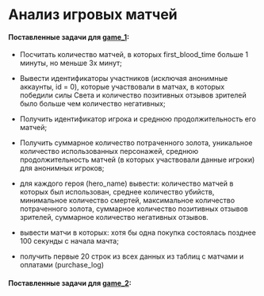 # Анализ игровых матчей

#### Поставленные задачи для [game_1](https://github.com/TanasevichPS/TS_ABD_2021/blob/main/Game/game.sql):

+ Посчитать количество матчей, в которых first_blood_time больше 1 минуты, но меньше 3х минут;

+ Вывести идентификаторы участников (исключая анонимные аккаунты, id = 0),
которые участвовали в матчах, в которых победили силы Света и количество позитивных отзывов зрителей было больше чем количество негативных;

+ Получить идентификатор игрока и среднюю продолжительность его матчей;

+ Получить суммарное количество потраченного золота, уникальное количество использованных персонажей, среднюю
продолжительность матчей (в которых участвовали данные игроки) для анонимных игроков;

+ для каждого героя (hero_name) вывести: количество матчей в которых был использован, среднее количество убийств,
минимальное количество смертей, максимальное количество потраченного золота, суммарное количество позитивных отзывов зрителей, суммарное количество негативных отзывов.

+ вывести матчи в которых: хотя бы одна покупка состоялась позднее 100 секунды с начала мачта;

+ получить первые 20 строк из всех данных из таблиц с матчами и оплатами (purchase_log)

#### Поставленные задачи для [game_2]():

